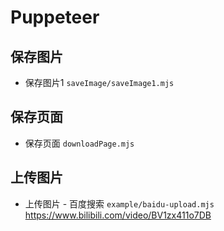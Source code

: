 # Puppeteer

## 保存图片

- 保存图片1 `saveImage/saveImage1.mjs`

## 保存页面

- 保存页面 `downloadPage.mjs`

## 上传图片

- 上传图片 - 百度搜索 `example/baidu-upload.mjs` https://www.bilibili.com/video/BV1zx411o7DB